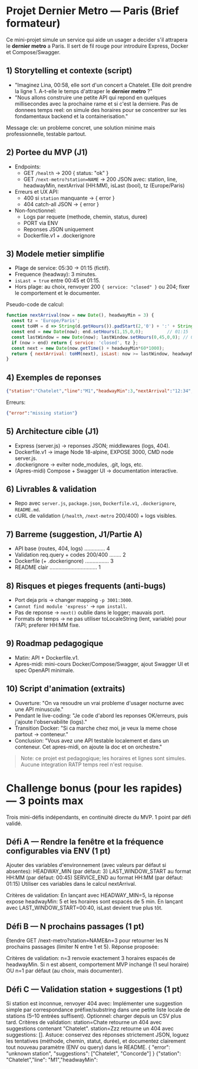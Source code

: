 
# Projet Dernier Metro — Paris (Brief formateur)

Ce mini-projet simule un service qui aide un usager a decider s'il attrapera le **dernier metro** a Paris. Il sert de fil rouge pour introduire Express, Docker et Compose/Swagger.

## 1) Storytelling et contexte (script)
- "Imaginez Lina, 00:58, elle sort d'un concert a Chatelet. Elle doit prendre la ligne 1. A-t-elle le temps d'attraper le **dernier metro** ?"
- "Nous allons construire une petite API qui repond en quelques millisecondes avec la prochaine rame et si c'est la derniere. Pas de donnees temps reel: on simule des horaires pour se concentrer sur les fondamentaux backend et la containerisation."

Message cle: un probleme concret, une solution minime mais professionnelle, testable partout.

## 2) Portee du MVP (J1)
- Endpoints:
  - GET `/health` -> 200 { status: "ok" }
  - GET `/next-metro?station=NAME` -> 200 JSON avec: station, line, headwayMin, nextArrival (HH:MM), isLast (bool), tz (Europe/Paris)
- Erreurs et UX API:
  - 400 si `station` manquante -> { error }
  - 404 catch-all JSON -> { error }
- Non-fonctionnel:
  - Logs par requete (methode, chemin, status, duree)
  - PORT via ENV
  - Reponses JSON uniquement
  - Dockerfile.v1 + .dockerignore

## 3) Modele metier simplifie
- Plage de service: 05:30 -> 01:15 (fictif).  
- Frequence (headway): 3 minutes.  
- `isLast = true` entre 00:45 et 01:15.  
- Hors plage: au choix, renvoyer 200 `{ service: "closed" }` ou 204; fixer le comportement et le documenter.

Pseudo-code de calcul:
```js
function nextArrival(now = new Date(), headwayMin = 3) {
  const tz = 'Europe/Paris';
  const toHM = d => String(d.getHours()).padStart(2,'0') + ':' + String(d.getMinutes()).padStart(2,'0');
  const end = new Date(now); end.setHours(1,15,0,0);         // 01:15
  const lastWindow = new Date(now); lastWindow.setHours(0,45,0,0); // 00:45
  if (now > end) return { service: 'closed', tz };
  const next = new Date(now.getTime() + headwayMin*60*1000);
  return { nextArrival: toHM(next), isLast: now >= lastWindow, headwayMin, tz };
}
```

## 4) Exemples de reponses
```json
{"station":"Chatelet","line":"M1","headwayMin":3,"nextArrival":"12:34","isLast":false,"tz":"Europe/Paris"}
```
Erreurs:
```json
{"error":"missing station"}
```

## 5) Architecture cible (J1)
- Express (server.js) -> reponses JSON; middlewares (logs, 404).
- Dockerfile.v1 -> image Node 18-alpine, EXPOSE 3000, CMD node server.js.
- .dockerignore -> eviter node_modules, .git, logs, etc.
- (Apres-midi) Compose + Swagger UI -> documentation interactive.

## 6) Livrables & validation
- Repo avec `server.js`, `package.json`, `Dockerfile.v1`, `.dockerignore`, `README.md`.
- cURL de validation (`/health`, `/next-metro` 200/400) + logs visibles.

## 7) Barreme (suggestion, J1/Partie A)
- API base (routes, 404, logs) .............. 4
- Validation req.query + codes 200/400 ........ 2
- Dockerfile (+ .dockerignore) ................ 3
- README clair ................................ 1

## 8) Risques et pieges frequents (anti-bugs)
- Port deja pris -> changer mapping `-p 3001:3000`.
- `Cannot find module 'express'` -> `npm install`.
- Pas de reponse -> `next()` oublie dans le logger; mauvais port.
- Formats de temps -> ne pas utiliser toLocaleString (lent, variable) pour l'API; preferer HH:MM fixe.

## 9) Roadmap pedagogique
- Matin: API + Dockerfile.v1.  
- Apres-midi: mini-cours Docker/Compose/Swagger, ajout Swagger UI et spec OpenAPI minimale.

## 10) Script d'animation (extraits)
- Ouverture: "On va resoudre un vrai probleme d'usager nocturne avec une API minuscule."
- Pendant le live-coding: "Je code d'abord les reponses OK/erreurs, puis j'ajoute l'observabilite (logs)."
- Transition Docker: "Si ca marche chez moi, je veux la meme chose partout -> conteneur."
- Conclusion: "Vous avez une API testable localement et dans un conteneur. Cet apres-midi, on ajoute la doc et on orchestre." 

> Note: ce projet est pedagogique; les horaires et lignes sont simules. Aucune integration RATP temps reel n'est requise.


# Challenge bonus (pour les rapides) — 3 points max
Trois mini-défis indépendants, en continuité directe du MVP. 1 point par défi validé.

## Défi A — Rendre la fenêtre et la fréquence configurables via ENV (1 pt)
Ajouter des variables d'environnement (avec valeurs par défaut si absentes):
HEADWAY_MIN (par défaut: 3)
LAST_WINDOW_START au format HH:MM (par défaut: 00:45)
SERVICE_END au format HH:MM (par défaut: 01:15)
Utiliser ces variables dans le calcul nextArrival.

Critères de validation:
En lançant avec HEADWAY_MIN=5, la réponse expose headwayMin: 5 et les horaires sont espacés de 5 min.
En lançant avec LAST_WINDOW_START=00:40, isLast devient true plus tôt.

## Défi B — N prochains passages (1 pt)
Étendre GET /next-metro?station=NAME&n=3 pour retourner les N prochains passages (limiter N entre 1 et 5).
Réponse proposée:

Critères de validation:
n=3 renvoie exactement 3 horaires espacés de headwayMin.
Si n est absent, comportement MVP inchangé (1 seul horaire) OU n=1 par défaut (au choix, mais documenter).

## Défi C — Validation station + suggestions (1 pt)
Si station est inconnue, renvoyer 404 avec:
Implémenter une suggestion simple par correspondance préfixe/substring dans une petite liste locale de stations (5–10 entrées suffisent). Optionnel: charger depuis un CSV plus tard.
Critères de validation:
station=Chate retourne un 404 avec suggestions contenant "Chatelet".
station=Zzz retourne un 404 avec suggestions: [].
Astuce: conservez des réponses strictement JSON, loguez les tentatives (méthode, chemin, statut, durée), et documentez clairement tout nouveau paramètre (ENV ou query) dans le README.
{ "error": "unknown station", "suggestions": ["Chatelet", "Concorde"] }
{"station": "Chatelet","line": "M1","headwayMin":